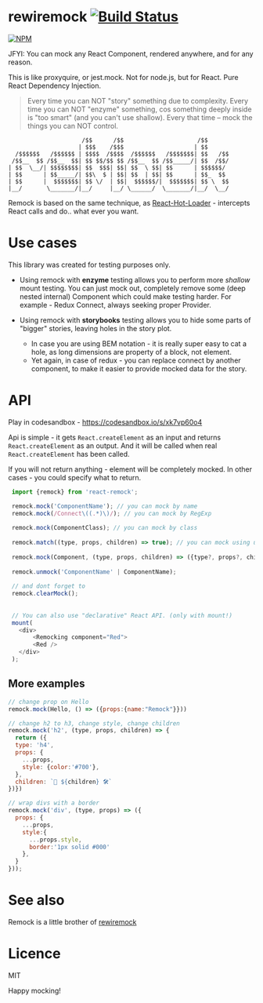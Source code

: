 # rewiremock [![Build Status](https://secure.travis-ci.org/theKashey/react-remock.svg)](http://travis-ci.org/theKashey/react-remock)

[![NPM](https://nodei.co/npm/react-remock.png?downloads=true&stars=true)](https://nodei.co/npm/react-remock/)

JFYI: You can mock any React Component, rendered anywhere, and for any reason.

This is like proxyquire, or jest.mock. Not for node.js, but for React. Pure React Dependency Injection.
>Every time you can NOT "story" something due to complexity. 
Every time you can NOT "enzyme" something, cos something deeply inside is "too smart" (and you can't use shallow). 
Every that time – mock the things you can NOT control.

```text
                     /$$      /$$                     /$$      
                    | $$$    /$$$                    | $$      
  /$$$$$$   /$$$$$$ | $$$$  /$$$$  /$$$$$$   /$$$$$$$| $$   /$$
 /$$__  $$ /$$__  $$| $$ $$/$$ $$ /$$__  $$ /$$_____/| $$  /$$/
| $$  \__/| $$$$$$$$| $$  $$$| $$| $$  \ $$| $$      | $$$$$$/ 
| $$      | $$_____/| $$\  $ | $$| $$  | $$| $$      | $$_  $$ 
| $$      |  $$$$$$$| $$ \/  | $$|  $$$$$$/|  $$$$$$$| $$ \  $$
|__/       \_______/|__/     |__/ \______/  \_______/|__/  \__/
```

Remock is based on the same technique, as [React-Hot-Loader](https://github.com/gaearon/react-hot-loader) - intercepts React calls and do.. what ever you want.

# Use cases
This library was created for testing purposes only.
 - Using remock with __enzyme__ testing allows you to perform more _shallow_ mount testing.
 You can just mock out, completely remove some (deep nested internal) Component which could make testing harder. For example - Redux Connect, always seeking proper Provider.
 
 - Using remock with __storybooks__ testing allows you to hide some parts of "bigger" stories, leaving holes in the story plot.
   - In case you are using BEM notation - it is really super easy to cat a hole, as long dimensions are property of a block, not element.
   - Yet again, in case of redux - you can replace connect by another component, to make it easier to provide mocked data for the story.   

# API

Play in codesandbox - https://codesandbox.io/s/xk7vp60o4

Api is simple - it gets `React.createElement` as an input and returns `React.createElement` as an output.
And it will be called when real `React.createElement` has been called.

If you will not return anything - element will be completely mocked. In other cases - you could specify what to return.
```js
 import {remock} from 'react-remock';

 remock.mock('ComponentName'); // you can mock by name
 remock.mock(/Connect\((.*)\)/); // you can mock by RegExp
 
 remock.mock(ComponentClass); // you can mock by class
 
 remock.match((type, props, children) => true); // you can mock using user-defined function
 
 remock.mock(Component, (type, props, children) => ({type?, props?, children?})); // you can alter rendering
 
 remock.unmock('ComponentName' | ComponentName);
 
 // and dont forget to
 remock.clearMock();
 
 
 // You can also use "declarative" React API. (only with mount!)
 mount(
   <div>
       <Remocking component="Red">
       <Red />
   </div>
 );
```

## More examples
```js
// change prop on Hello
remock.mock(Hello, () => ({props:{name:"Remock"}}))

// change h2 to h3, change style, change children
remock.mock('h2', (type, props, children) => { 
  return ({
  type: 'h4',
  props: {
    ...props,
    style: {color:'#700'},   
  },
  children: `🧙️ ${children} 🛠`
})})

// wrap divs with a border
remock.mock('div', (type, props) => ({
  props: {
    ...props,
    style:{
      ...props.style,
      border:'1px solid #000'
    },
  }
}));
```

# See also
Remock is a little brother of [rewiremock](https://github.com/theKashey/rewiremock)
 
# Licence
 MIT
 
 

Happy mocking!
